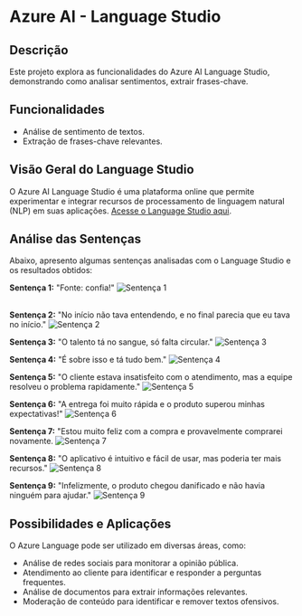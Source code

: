 
 # Azure AI - Language Studio

## Descrição

Este projeto explora as funcionalidades do Azure AI Language Studio, demonstrando como analisar sentimentos, extrair frases-chave.

## Funcionalidades

* Análise de sentimento de textos.
* Extração de frases-chave relevantes.


## Visão Geral do Language Studio

O Azure AI Language Studio é uma plataforma online que permite experimentar e integrar recursos de processamento de linguagem natural (NLP) em suas aplicações. [Acesse o Language Studio aqui](https://language.cognitive.azure.com).


## Análise das Sentenças

Abaixo, apresento algumas sentenças analisadas com o Language Studio e os resultados obtidos:

**Sentença 1:** "Fonte: confia!"
![Sentença 1](../azure-ai-language-studio/outputs/sentence_01.jpg)  
<br>

**Sentença 2:** "No início não tava entendendo, e no final parecia que eu tava no início."
![Sentença 2](../azure-ai-language-studio/outputs/sentence_02.jpg)
<br>

**Sentença 3:** "O talento tá no sangue, só falta circular."
![Sentença 3](../azure-ai-language-studio/outputs/sentence_03.jpg)
<br>

**Sentença 4:** "É sobre isso e tá tudo bem."
![Sentença 4](../azure-ai-language-studio/outputs/sentence_04.jpg)
<br>

**Sentença 5:** "O cliente estava insatisfeito com o atendimento, mas a equipe resolveu o problema rapidamente."
![Sentença 5](../azure-ai-language-studio/outputs/sentence_05.jpg)
<br>

**Sentença 6:** "A entrega foi muito rápida e o produto superou minhas expectativas!"
![Sentença 6](../azure-ai-language-studio/outputs/sentence_06.jpg)
<br>

**Sentença 7:** "Estou muito feliz com a compra e provavelmente comprarei novamente.
![Sentença 7](../azure-ai-language-studio/outputs/sentence_07.jpg)
<br>

**Sentença 8:** "O aplicativo é intuitivo e fácil de usar, mas poderia ter mais recursos."
![Sentença 8](../azure-ai-language-studio/outputs/sentence_08.jpg)
<br>

**Sentença 9:** "Infelizmente, o produto chegou danificado e não havia ninguém para ajudar."
![Sentença 9](../azure-ai-language-studio/outputs/sentence_09.jpg)
<br>

## Possibilidades e Aplicações

O Azure Language pode ser utilizado em diversas áreas, como:

* Análise de redes sociais para monitorar a opinião pública.
* Atendimento ao cliente para identificar e responder a perguntas frequentes.
* Análise de documentos para extrair informações relevantes.
* Moderação de conteúdo para identificar e remover textos ofensivos.






